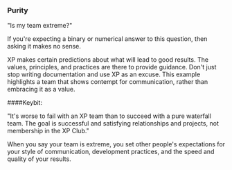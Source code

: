 ### Purity

"Is my team extreme?"

If you're expecting a binary or numerical answer to this question, then asking it makes no sense.

XP makes certain predictions about what will lead to good results. The values, principles, and practices are there to provide guidance. Don't just stop writing documentation and use XP as an excuse. This example highlights a team that shows contempt for communication, rather than embracing it as a value.

####Keybit:

"It's worse to fail with an XP team than to succeed with a pure waterfall team. The goal is successful and satisfying relationships and projects, not membership in the XP Club."

When you say your team is extreme, you set other people's expectations for your style of communication, development practices, and the speed and quality of your results.
